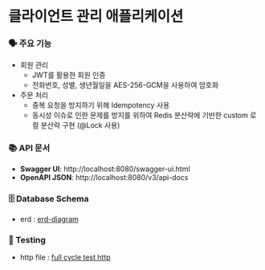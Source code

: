 # 클라이언트 관리 애플리케이션

### 🗣️ 주요 기능
- 회원 관리
  - JWT를 활용한 회원 인증
  - 전화번호, 성별, 생년월일을 AES-256-GCM을 사용하여 암호화
- 주문 처리
  - 중복 요청을 방지하기 위해 Idempotency 사용
  - 동시성 이슈로 인한 문제를 방지를 위하여 Redis 분산락에 기반한 custom 로컬 분산락 구현 (@Lock 사용)

    
### 📚 API 문서
- **Swagger UI**: http://localhost:8080/swagger-ui.html
- **OpenAPI JSON**: http://localhost:8080/v3/api-docs


### 🗄️ Database Schema
- erd : [erd-diagram](/docs/ERD.png)

### 🧪 Testing
- http file : [full cycle test http](/src/test/http/full-cycle-test.http)
